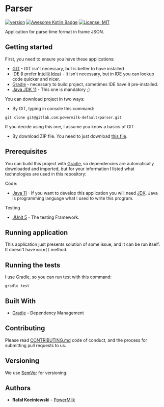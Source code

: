 # Parser

[![version](https://img.shields.io/badge/version-1.0.0-yellow.svg)](https://semver.org)
[![Awesome Kotlin Badge](https://kotlin.link/awesome-kotlin.svg)](https://github.com/KotlinBy/awesome-kotlin)
[![License: MIT](https://img.shields.io/badge/License-MIT-greem.svg)](https://opensource.org/licenses/MIT)

Application for parse time format in frame JSON.

## Getting started

First, you need to ensure you have these applications:

- [GIT](https://git-scm.com/) - GIT isn't necessary, but is better to have installed
- IDE (I prefer [Intellij Idea](https://www.jetbrains.com/idea/)) - It isn't necessary, but in IDE you can lookup code
  quicker and nicer.
- [Gradle](https://gradle.org/) - necessary to build project, sometimes IDE have it pre-installed.
- [Java JDK 11](https://www.oracle.com/java/technologies/downloads/#java11) - This one is mandatory ;)

You can download project in two ways:

- By GIT, typing in console this command:

 ```
git clone git@gitlab.com:powermilk-default/parser.git
 ```

If you decide using this one, I assume you know a basics of GIT

- By download ZIP file. You need to just
  download [this file](https://gitlab.com/powermilk-default/parser/-/archive/master/parser.zip).

## Prerequisites

You can build this project with [Gradle](https://gradle.org/), so dependencies are automatically downloaded and
imported, but for your information I listed what technologies are used in this repository:

Code:

- [Java 11](https://www.java.com/pl/download/) - If you want to develop this application you will
  need [JDK](https://www.oracle.com/java/technologies/downloads/#java11). Java is programming language what I used to
  write this program.

Testing

- [JUnit 5](https://junit.org/junit5) - The testing Framework.

## Running application

This application just presents solution of some issue, and it can be run itself. It doesn't have `main()` method.

## Running the tests

I use Gradle, so you can run test with this command:

```
gradle test
```

## Built With

* [Gradle](https://gradle.org/) - Dependency Management

## Contributing

Please read [CONTRIBUTING.md](CONTRIBUTING.md)
code of conduct, and the process for submitting pull requests to us.

## Versioning

We use [SemVer](http://semver.org/) for versioning.

## Authors

* **Rafał Kociniewski** - [PowerMilk](https://gitlab.com/rafal.kociniewski)

